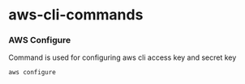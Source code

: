 # aws-cli-commands
### AWS Configure

Command is used for configuring aws cli access key and secret key
  ```
  aws configure
  ```

